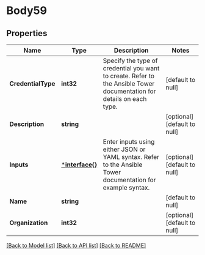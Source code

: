 # Body59

## Properties
Name | Type | Description | Notes
------------ | ------------- | ------------- | -------------
**CredentialType** | **int32** | Specify the type of credential you want to create. Refer to the Ansible Tower documentation for details on each type. | [default to null]
**Description** | **string** |  | [optional] [default to null]
**Inputs** | [***interface{}**](interface{}.md) | Enter inputs using either JSON or YAML syntax. Refer to the Ansible Tower documentation for example syntax. | [optional] [default to null]
**Name** | **string** |  | [default to null]
**Organization** | **int32** |  | [optional] [default to null]

[[Back to Model list]](../README.md#documentation-for-models) [[Back to API list]](../README.md#documentation-for-api-endpoints) [[Back to README]](../README.md)

